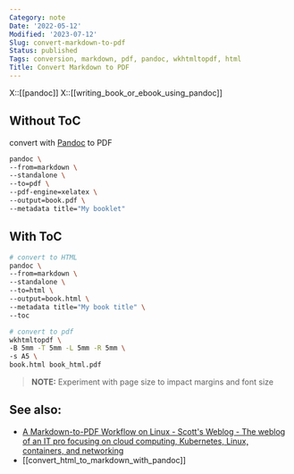 ```yaml
---
Category: note
Date: '2022-05-12'
Modified: '2023-07-12'
Slug: convert-markdown-to-pdf
Status: published
Tags: conversion, markdown, pdf, pandoc, wkhtmltopdf, html
Title: Convert Markdown to PDF
---
```

X::[[pandoc]]
X::[[writing_book_or_ebook_using_pandoc]]

## Without ToC
convert with [Pandoc](https://pandoc.org/) to PDF
```sh
pandoc \
--from=markdown \
--standalone \
--to=pdf \
--pdf-engine=xelatex \
--output=book.pdf \
--metadata title="My booklet"
```

## With ToC

```sh
# convert to HTML
pandoc \
--from=markdown \
--standalone \
--to=html \
--output=book.html \
--metadata title="My book title" \
--toc

# convert to pdf
wkhtmltopdf \
-B 5mm -T 5mm -L 5mm -R 5mm \
-s A5 \
book.html book_html.pdf
```

> **NOTE:** Experiment with page size to impact margins and font size

## See also:
- [A Markdown-to-PDF Workflow on Linux - Scott's Weblog - The weblog of an IT pro focusing on cloud computing, Kubernetes, Linux, containers, and networking](https://blog.scottlowe.org/2018/09/27/a-markdown-to-pdf-workflow-on-linux/)
- [[convert_html_to_markdown_with_pandoc]]

